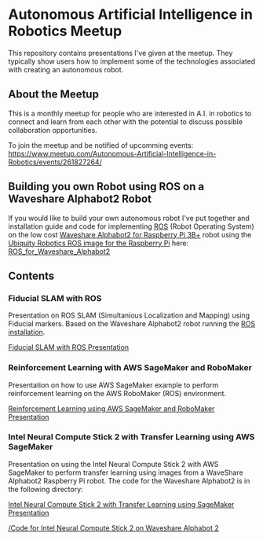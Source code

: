 # Autonomous Artificial Intelligence in Robotics Meetup
This repository contains presentations I've given at the meetup. They typically show users how to implement some of the technologies associated with creating an autonomous robot.

## About the Meetup
This is a monthly meetup for people who are interested in A.I. in robotics to connect and learn from each other with the potential to discuss possible collaboration opportunities.

To join the meetup and be notified of upcomming events:
https://www.meetup.com/Autonomous-Artificial-Intelligence-in-Robotics/events/261827264/

## Building you own Robot using ROS on a Waveshare Alphabot2 Robot
If you would like to build your own autonomous robot I've put together and installation guide and code for implementing [ROS](http://www.ros.org) (Robot Operating System) on the low cost [Waveshare Alphabot2 for Raspberry Pi 3B+](https://www.waveshare.com/product/robotics/alphabot2/alphabot2-pi3-b-plus.htm) robot using the [Ubiquity Robotics ROS image for the Raspberry Pi](https://downloads.ubiquityrobotics.com/pi.html) here: [ROS_for_Waveshare_Alphabot2](https://github.com/ShaunPrice/ROS_for_Waveshare_Alphabot2)

## Contents
### Fiducial SLAM with ROS ###
Presentation on ROS SLAM (Simultanious Localization and Mapping) using Fiducial markers. Based on the Waveshare Alphabot2 robot running the [ROS installation](https://github.com/ShaunPrice/ROS_for_Waveshare_Alphabot2).

  [Fiducial SLAM with ROS Presentation](Fiducial%20SLAM%20with%20ROS.pdf)

### Reinforcement Learning with AWS SageMaker and RoboMaker
Presentation on how to use AWS SageMaker example to perform reinforcement learning on the AWS RoboMaker (ROS) environment.

  [Reinforcement Learning using AWS SageMaker and RoboMaker Presentation](Reinforcement%20Learning%20using%20AWS%20SageMaker%20and%20RoboMaker.pdf)
  
### Intel Neural Compute Stick 2 with Transfer Learning using AWS SageMaker
Presentation on using the Intel Neural Compute Stick 2 with AWS SageMaker to perform transfer learning using images from a WaveShare Alphabot2 Raspberry Pi robot. The code for the Waveshare Alphabot2 is in the following directory:

  [Intel Neural Compute Stick 2 with Transfer Learning using SageMaker Presentation](Intel%20Neural%20Compute%20Stick%202%20with%20Transfer%20Learning%20using%20AWS%20SageMaker.pdf)
  
  [/Code for Intel Neural Compute Stick 2 on Waveshare Alphabot 2](/Code%20for%20Intel%20Neural%20Compute%20Stick%20on%20Waveshare%20Alphabot%202)
